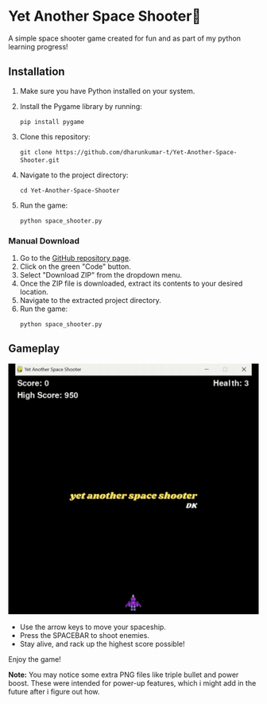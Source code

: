 # Yet Another Space Shooter🚀

A simple space shooter game created for fun and as part of my python learning progress!

## Installation
1. Make sure you have Python installed on your system.
 
2. Install the Pygame library by running:
    ```
    pip install pygame
    ```
    
3. Clone this repository:
    ```
    git clone https://github.com/dharunkumar-t/Yet-Another-Space-Shooter.git
    ```
    
4. Navigate to the project directory:
    ```
    cd Yet-Another-Space-Shooter
    ```
    
5. Run the game:
    ```
    python space_shooter.py
    ```

### Manual Download
1. Go to the [GitHub repository page](https://github.com/dharunkumar-t/Yet-Another-Space-Shooter).
2. Click on the green "Code" button.
3. Select "Download ZIP" from the dropdown menu.
4. Once the ZIP file is downloaded, extract its contents to your desired location.
5. Navigate to the extracted project directory.
6. Run the game:
    ```
    python space_shooter.py
    ```

## Gameplay
![Gameplay GIF](resources/gameplay.gif)
- Use the arrow keys to move your spaceship.
- Press the SPACEBAR to shoot enemies.
- Stay alive, and rack up the highest score possible!

Enjoy the game!

**Note:** You may notice some extra PNG files like triple bullet and power boost. These were intended for power-up features, which i might add in the future after i figure out how.

